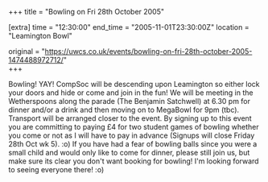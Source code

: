 +++
title = "Bowling on Fri 28th October 2005"

[extra]
time = "12:30:00"
end_time = "2005-11-01T23:30:00Z"
location = "Leamington Bowl"

original = "https://uwcs.co.uk/events/bowling-on-fri-28th-october-2005-1474488972712/"    
+++

Bowling\! YAY\! CompSoc will be descending upon Leamington so either lock your doors and hide or come and join in the fun\! We will be meeting in the Wetherspoons along the parade (The Benjamin Satchwell) at 6.30 pm for dinner and/or a drink and then moving on to MegaBowl for 9pm (tbc). Transport will be arranged closer to the event. By signing up to this event you are committing to paying £4 for two student games of bowling whether you come or not as I will have to pay in advance (Signups will close Friday 28th Oct wk 5). :o) If you have had a fear of bowling balls since you were a small child and would only like to come for dinner, please still join us, but make sure its clear you don't want booking for bowling\! I'm looking forward to seeing everyone there\! :o)

